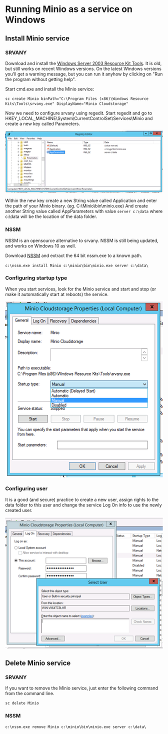 # Running Minio as a service on Windows

## Install Minio service

### SRVANY
Download and install the [Windows Server 2003 Resource Kit Tools](https://www.microsoft.com/en-us/download/details.aspx?id=17657). It 
is old, but still works on recent Windows versions. On the latest Windows versions you'll get a warning message, but you can run
it anyhow by clicking on "Run the program without getting help".

Start cmd.exe and install the Minio service:

```
sc create Minio binPath="C:\Program Files (x86)\Windows Resource Kits\Tools\srvany.exe" DisplayName="Minio Cloudstorage"
```

Now we need to configure srvany using regedit. Start regedit and go to HKEY_LOCAL_MACHINE\System\CurrentControlSet\Services\Minio and
create a new key called Parameters. 

![](./screenshots/windows-configure-registry.png?raw=true)

Within the new key create a new String value called Application and enter the path of your Minio binary. (eg. C:\Minio\bin\minio.exe) And create
another String value called AppParameters with value `server c:\data` where c:\data will be the location of the data folder.

### NSSM
NSSM is an opensource alternative to srvany. NSSM is still being updated, and works on Windows 10 as well. 

Download [NSSM](http://nssm.cc/download) and extract the 64 bit nssm.exe to a known path. 

`
c:\nssm.exe install Minio c:\minio\bin\minio.exe server c:\data\
`

### Configuring startup type

When you start services, look for the Minio service and start and stop (or make it automatically start at reboots) the service. 

![](./screenshots/windows-configure-startup-type.png?raw=true)

### Configuring user

It is a good (and secure) practice to create a new user, assign rights to the data folder to this user and change the service Log On info to use the newly created user.

![](./screenshots/windows-configure-user.png?raw=true)

## Delete Minio service

### SRVANY
If you want to remove the Minio service, just enter the following command from the command line.

```
sc delete Minio
```

### NSSM

`
c:\nssm.exe remove Minio c:\minio\bin\minio.exe server c:\data\
`
